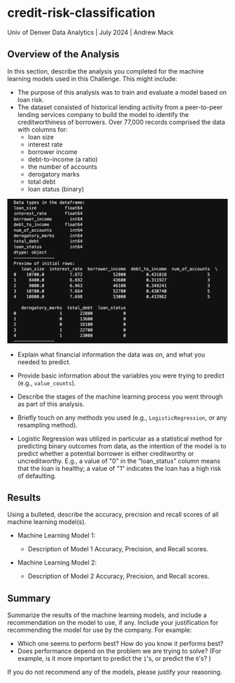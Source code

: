 # credit-risk-classification
Univ of Denver Data Analytics | July 2024 | Andrew Mack

## Overview of the Analysis

In this section, describe the analysis you completed for the machine learning models used in this Challenge. This might include:

* The purpose of this analysis was to train and evaluate a model based on loan risk.
* The dataset consisted of historical lending activity from a peer-to-peer lending services company to build the model to identify the creditworthiness of borrowers. Over 77,000 records comprised the data with columns for:
    - loan size
    - interest rate
    - borrower income
    - debt-to-income (a ratio)
    - the number of accounts
    - derogatory marks
    - total debt
    - loan status (binary)
    
![alt-text](https://github.com/andrewjmack/credit-risk-classification/blob/main/Credit_Risk/Screenshots/data_types.png "Initial Data")

* Explain what financial information the data was on, and what you needed to predict.


* Provide basic information about the variables you were trying to predict (e.g., `value_counts`).

* Describe the stages of the machine learning process you went through as part of this analysis.

* Briefly touch on any methods you used (e.g., `LogisticRegression`, or any resampling method).
* Logistic Regression was utilized in particular as a statistical method for predicting binary outcomes from data, as the intention of the model is to predict whether a potential borrower is either creditworthy or uncreditworthy. E.g., a value of "0" in the “loan_status” column means that the loan is healthy; a value of "1" indicates the loan has a high risk of defaulting.  

## Results



Using a bulleted, describe the accuracy, precision and recall scores of all machine learning model(s).

* Machine Learning Model 1:
  * Description of Model 1 Accuracy, Precision, and Recall scores.

* Machine Learning Model 2:
  * Description of Model 2 Accuracy, Precision, and Recall scores.

## Summary

Summarize the results of the machine learning models, and include a recommendation on the model to use, if any. Include your justification for recommending the model for use by the company.
For example:
* Which one seems to perform best? How do you know it performs best?
* Does performance depend on the problem we are trying to solve? (For example, is it more important to predict the `1`'s, or predict the `0`'s? )

If you do not recommend any of the models, please justify your reasoning.
